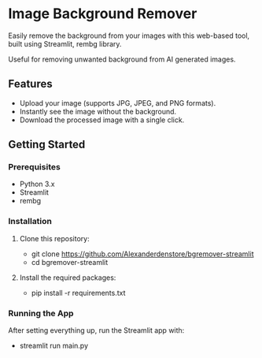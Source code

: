# Image Background Remover

Easily remove the background from your images with this web-based tool, built using Streamlit, rembg library.

Useful for removing unwanted background from AI generated images.

## Features

- Upload your image (supports JPG, JPEG, and PNG formats).
- Instantly see the image without the background.
- Download the processed image with a single click.

## Getting Started

### Prerequisites

- Python 3.x
- Streamlit
- rembg

### Installation

1. Clone this repository:

   - git clone https://github.com/Alexanderdenstore/bgremover-streamlit
   - cd bgremover-streamlit

2. Install the required packages:
   - pip install -r requirements.txt

### Running the App

After setting everything up, run the Streamlit app with:

- streamlit run main.py
